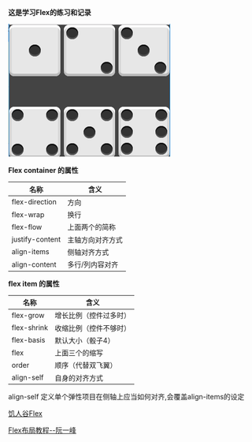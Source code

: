 **这是学习Flex的练习和记录**

![dices](dices.png)

**Flex container 的属性**

名称|含义|
------------------|-----------
flex-direction | 方向
flex-wrap | 换行
flex-flow | 上面两个的简称
justify-content | 主轴方向对齐方式
align-items | 侧轴对齐方式
align-content | 多行/列内容对齐


**flex item 的属性**

名称|含义
----------|---------
flex-grow | 增长比例（控件过多时）
flex-shrink | 收缩比例（控件不够时）
flex-basis | 默认大小（骰子4）
flex | 上面三个的缩写
order | 顺序（代替双飞翼）
align-self | 自身的对齐方式

align-self 定义单个弹性项目在侧轴上应当如何对齐,会覆盖align-items的设定

[饥人谷Flex](https://jirengu.com/app/watch/1412/1?vsum=140)

[Flex布局教程--阮一峰](http://www.ruanyifeng.com/blog/2015/07/flex-examples.html)

